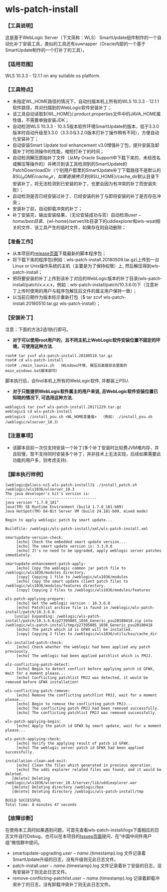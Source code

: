 # wls-patch-install
### 【工具说明】  
这是基于WebLogic Server（下文简称：WLS） SmartUpdate组件制作的一个自动化补丁安装工具，类似的工具还有suwrapper（Oracle内部的一个基于SmartUpdate制作的一个打补丁的工具）。

### 【适用范围】  
WLS 10.3.3 - 12.1.1 on any suitable os platform.

### 【工具特点】
+ 未指定WL_HOME路径的情况下，自动扫描本机上所有的WLS 10.3.3 - 12.1.1软件路径，并对扫描到的WebLogic软件安装补丁；
+ 该工具自动读取${WL_HOME}/.product.properties文件中的JAVA_HOME属性值，不需要单独安装JDK；
+ 自动检测WLS 10.3.3 - 10.3.5版本软件环境SmartUpdate的版本，低于3.3.0版本时自动升级至3.3.0（3.3.0与3.2.0版本打补丁操作稍有不同），方便自动化安装补丁；
+ 自动安装Smart Update tool enhancement v3.0增强补丁包，提升安装及卸载补丁时检测操作的性能，缩短打补丁的时间；
+ 自动检测解压原始补丁文件（从My Oracle Support中下载下来的、未经改名或解压等操作的）并拷贝到该工具检测到的SmartUpdate的PatchDownloadDir（个别用户那里的SmartUpdate补丁下载路径不是默认的${BSU_HOME}/cache_dir，如果直接拷贝到${BSU_HOME}/cache_dir默认目录下安装补丁，将无法检测到已安装的补丁，也更会因为有冲突的补丁而安装失败）；
+ 自动检测是否已经安装过补丁、已经安装的补丁与即将安装的补丁是否存在冲突；
+ 安装补丁前，自动卸载冲突的补丁；
+ 补丁安装完，输出安装结果，（无论安装成功与否）自动检测${user-home}/bea目录、${wl-home}/server/lib目录下的uddiexplorer和wls-wsat相关的文件、该工具产生的临时文件，如果存在则自动删除；

### 【准备工作】 
+ 从本项目的[release页面](https://github.com/tdy218/wls-patch-install/releases)下载最新的脚本程序包；
+ 将下载下来的程序包(例如：wls-patch-install.20180509.tar.gz)上传到一台Linux or Unix操作系统的主机（主要是为了保持权限）上, 然后解压得到wls-patch-install；
+ 把将要安装的补丁上传到该补丁对应的WebLogic版本的补丁目录(wls-patch-install/patch/x.x.x.x，例如：wls-patch-install/patch/10.3.6.0)下（注意补丁上传时使用的用户与程序包解压后文件的属主用户保持一致）；
+ 以当前日期作为版本标示重新打包（$ tar zcvf wls-patch-install.20180510.tar.gz wls-patch-install）；

### 【安装补丁】  
注意：下面的方法2选1执行即可。
+ <b>对于可以使用root用户的，且不同主机上WebLogic软件安装位置不固定的环境，可使用这种方法.</b>  
```
root# tar zxvf wls-patch-install.20180510.tar.gz
root# cd wls-patch-install
root# ./main_launix.sh  （Windows环境, 解压后直接双击里面的main_windows.bat脚本即可）      
```
脚本执行后，会find本机上所有的WebLogic软件, 并都装上PSU.

+ <b>对于只能提供WebLogic软件属主的用户来说, 且WebLogic软件安装位置已知晓的情况下, 可选用这种方法.</b>  
```
weblogic$ tar zxvf wls-patch-install.20171229.tar.gz
weblogic$ cd wls-patch-install
weblogic$ ./install_psu.sh <WL_HOME变量值>  （例如: ./install_psu.sh  /weblogic/wlserver_10.3）  
```

### 【注意事项】  
+ 该脚本目前一次仅支持安装一个补丁(多个补丁安装时比较费JVM堆内存，并且较慢，暂不支持同时安装多个补丁，并非技术上无法实现，后续如果需要此功能的用户多，则考虑支持).

### 【脚本执行样例】
```
[weblogic@aliecs-nc5 wls-patch-install]$ ./install_patch.sh /weblogic/wls1036/wlserver_10.3
The java developer's kit's version is:
-----------------------------------------
java version "1.7.0_181"
Java(TM) SE Runtime Environment (build 1.7.0_181-b09)
Java HotSpot(TM) 64-Bit Server VM (build 24.181-b09, mixed mode)

Begin to apply weblogic patch by smart update...

Buildfile: /weblogic/wls-patch-install/xml/wls-patch-install.xml

smartupdate-version-check:
     [echo] Check the embedded smart update version...
     [echo] The smart update version is: 3.3.0.0
     [echo] It's no need to be upgraded, apply weblogic server patches immediately.

smartupdate-enhancement-patch-apply:
     [echo] Copy the weblogic common jar patch file to /weblogic/wls1036/modules directory.
     [copy] Copying 1 file to /weblogic/wls1036/modules
     [echo] Copy the smart update client patch files to /weblogic/wls1036/modules/features directory.
     [copy] Copying 2 files to /weblogic/wls1036/modules/features

wls-patch-applying-prepare:
     [echo] Get the weblogic version : 10.3.6.0
     [echo] Patchlist archive file is found in /weblogic/wls-patch-install/patch/10.3.6.0.
    [unzip] Expanding: /weblogic/wls-patch-install/patch/10.3.6.0/p27395085_1036_Generic_psu20180418.zip into /weblogic/wls-patch-install/tmp/p27395085_1036_Generic_psu20180418
     [echo] The patch which id is GFWX will be installed.
     [copy] Copying 2 files to /weblogic/wls1036/utils/bsu/cache_dir

wls-installed-patch-check:
     [echo] Check whether the weblogic had been applied any patch previously.
     [echo] The weblogic had been applied patchlist which is FMJJ.

wls-conflicting-patch-detect:
     [echo] Begin to detect conflict before applying patch id GFWX, Wait for a moment please...
     [echo] Conflicting patchlist FMJJ was detected, it would be removed before GFWX installation!

wls-conflicting-patch-remove:
     [echo] Remove the conflicting patchlist FMJJ, wait for a moment please...
     [echo] Begin to remove the conflicting patch FMJJ...
     [echo] The conflicting patch FMJJ had been removed successfully.
     [echo] The conflicting patchlist FMJJ was removed successfully.

wls-patch-applying-begin:
     [echo] Apply the patch id GFWX by smart update, wait for a moment please...

wls-patch-applying-check:
     [echo] Verify the applying result of patch id GFWX.
     [echo] The weblogic server patch id GFWX had been applied successfully.

installation-clean-and-exit:
     [echo] Clean the files which generated in previous operation.
     [echo] The uddi explorer related files was found, and it would be deleted.
   [delete] Deleting /weblogic/wls1036/wlserver_10.3/server/lib/uddiexplorer.war
   [delete] Deleting directory /weblogic/bea
   [delete] Deleting directory /weblogic/wls-patch-install/tmp

BUILD SUCCESSFUL
Total time: 8 minutes 47 seconds
```

### 【故障诊断】  
在使用本工具时如果遇到问题，可首先查看wls-patch-install/logs下面相应的日志文件自行Debug，也可以在本项目的[Issues页面](https://github.com/tdy218/wls-patch-install/issues)提问、在“中国中间件用户组”微信群中提问。
+ smartupdate-upgrading.${user-name}.${timestamp}.log 文件记录着SmartUpdate升级的日志，没有升级则无此日志文件。
+ patch-install.${user-name}.${timestamp}.log 文件记录着补丁安装的日志，没有安装补丁则无此日志文件。
+ remove-conflicting-patchlist.${user-name}.${timestamp}.log 记录着卸载冲突补丁的日志，没有卸载冲突补丁则无此日志文件。
